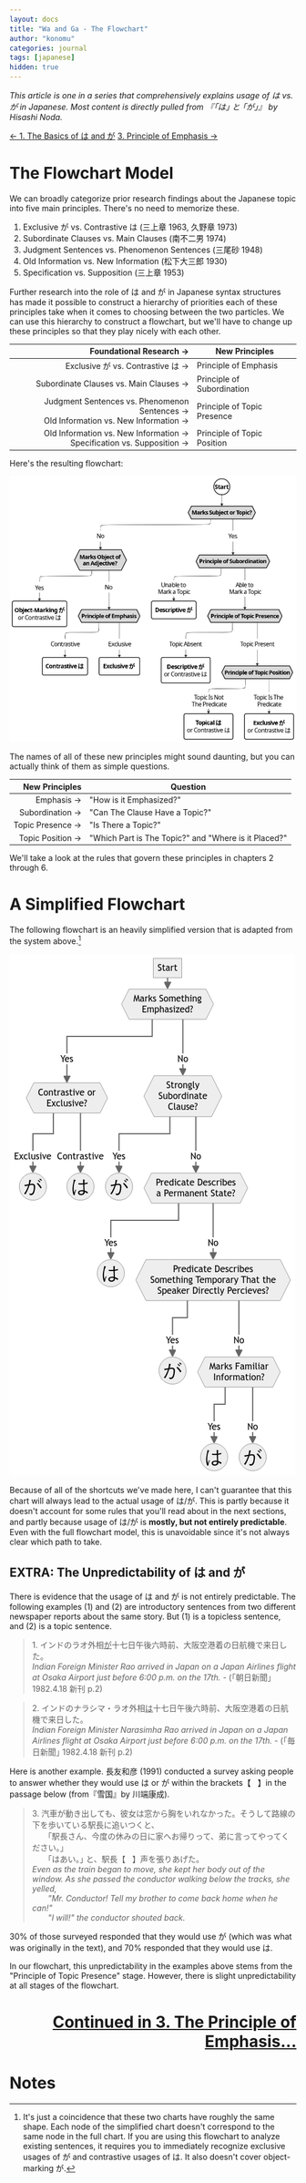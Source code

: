 ```yaml
---
layout: docs
title: "Wa and Ga - The Flowchart"
author: "konomu"
categories: journal
tags: [japanese]
hidden: true
---
```


*This article is one in a series that comprehensively explains usage of は vs. が in Japanese. Most content is directly pulled from 『｢は｣ と ｢が｣』 by Hisashi Noda.*

<div class="arrow-container">
        <a href="wa-ga-basics.html" class="nav-arrow">← 1. The Basics of は and が</a>
        <a href="wa-ga-emphasis.html" class="nav-arrow">3. Principle of Emphasis →</a>
</div>

# The Flowchart Model

We can broadly categorize prior research findings about the Japanese topic into five main principles. There's no need to memorize these. 

1. Exclusive が vs. Contrastive は (三上章 1963, 久野章 1973)
2. Subordinate Clauses vs. Main Clauses (南不二男 1974)
3. Judgment Sentences vs. Phenomenon Sentences (三尾砂 1948)
4. Old Information vs. New Information (松下大三郎 1930) 
5. Specification vs. Supposition (三上章 1953)

Further research into the role of は and が in Japanese syntax structures has made it possible to construct a hierarchy of priorities each of these principles take when it comes to choosing between the two particles. We can use this hierarchy to construct a flowchart, but we'll have to change up these principles so that they play nicely with each other.

| Foundational Research →    | New Principles     |
| -------------: | ------------- |
| Exclusive が vs. Contrastive は → | Principle of Emphasis |
| Subordinate Clauses vs. Main Clauses → | Principle of Subordination |
| Judgment Sentences vs. Phenomenon Sentences →<br> Old Information vs. New Information → | Principle of Topic Presence |
| Old Information vs. New Information →<br> Specification vs. Supposition → | Principle of Topic Position |

Here's the resulting flowchart:

![Flowchart](assets/img/flowchart.png)

The names of all of these new principles might sound daunting, but you can actually think of them as simple questions.

| New Principles   | Question     |
| -------------: | ------------- |
| Emphasis → | "How is it Emphasized?" |
| Subordination → | "Can The Clause Have a Topic?" |
| Topic Presence → | "Is There a Topic?" |
| Topic Position → | "Which Part is The Topic?" and "Where is it Placed?" |

We'll take a look at the rules that govern these principles in chapters 2 through 6.

# <a name="simplified" style="text-decoration: none; pointer-events: none;">A Simplified Flowchart

The following flowchart is an heavily simplified version that is adapted from the system above.[^1]

[^1]: It's just a coincidence that these two charts have roughly the same shape. Each node of the simplified chart doesn't correspond to the same node in the full chart. If you are using this flowchart to analyze existing sentences, it requires you to immediately recognize exclusive usages of が and contrastive usages of は. It also doesn't cover object-marking が.

![Simplified flowchart](assets/img/simple-flowchart.png)

Because of all of the shortcuts we've made here, I can't guarantee that this chart will always lead to the actual usage of は/が. This is partly because it doesn't account for some rules that you'll read about in the next sections, and partly because usage of は/が is **mostly, but not entirely predictable**. Even with the full flowchart model, this is unavoidable since it's not always clear which path to take.

## EXTRA: The Unpredictability of は and が

There is evidence that the usage of は and が is not entirely predictable. The following examples (1) and (2) are introductory sentences from two different newspaper reports about the same story. But (1) is a topicless sentence, and (2) is a topic sentence.

> 1\. インドのラオ外相<u>が</u>十七日午後六時前、大阪空港着の日航機で来日した。<br>*Indian Foreign Minister Rao arrived in Japan on a Japan Airlines flight at Osaka Airport just before 6:00 p.m. on the 17th.* - (｢朝日新聞｣ 1982.4.18 新刊 p.2)

> 2\. インドのナラシマ・ラオ外相<u>は</u>十七日午後六時前、大阪空港着の日航機で来日した。<br>*Indian Foreign Minister Narasimha Rao arrived in Japan on a Japan Airlines flight at Osaka Airport just before 6:00 p.m. on the 17th.* - (｢毎日新聞｣ 1982.4.18 新刊 p.2)

Here is another example. 長友和彦 (1991) conducted a survey asking people to answer whether they would use は or が within the brackets【 &nbsp;&nbsp;】in the passage below (from『雪国』by 川端康成).

>3\. 汽車が動き出しても、彼女は窓から胸をいれなかった。そうして路線の下を歩いている駅長に追いつくと、<br>&nbsp;&nbsp;&nbsp;&nbsp;&nbsp;&nbsp;&nbsp;｢駅長さん、今度の休みの日に家へお帰りって、弟に言ってやってください。｣<br>&nbsp;&nbsp;&nbsp;&nbsp;&nbsp;&nbsp;&nbsp;｢はあい。｣ と、駅長【  &nbsp;&nbsp;】声を張りあげた。<br>*Even as the train began to move, she kept her body out of the window. As she passed the conductor walking below the tracks, she yelled,<br>&nbsp;&nbsp;&nbsp;&nbsp;&nbsp;&nbsp;&nbsp;"Mr. Conductor! Tell my brother to come back home when he can!"<br>&nbsp;&nbsp;&nbsp;&nbsp;&nbsp;&nbsp;&nbsp;"I will!" the conductor shouted back.*

30% of those surveyed responded that they would use が (which was what was originally in the text), and 70% responded that they would use は.

In our flowchart, this unpredictability in the examples above stems from the "Principle of Topic Presence" stage. However, there is slight unpredictability at all stages of the flowchart.

<h1 style="text-align:right;">
  <a href="/wa-ga-emphasis">Continued in 3. The Principle of Emphasis...</a>
</h1>

# Notes